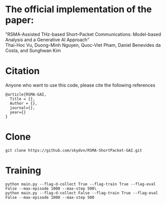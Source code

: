 # The official implementation of the paper: 
"RSMA-Assisted THz-based Short-Packet Communications: Model-based Analysis and a Generative AI Approach" \
Thai-Hoc Vu, Duong-Minh Nguyen, Quoc-Viet Pham, Daniel Benevides da Costa, and Sunghwan Kim

# Citation
Anyone who want to use this code, please cite the following references
```
@article{RSMA-GAI,
  Title = {},
  Author = {},
  journal={},
  year={}
}
```

# Clone
```
git clone https://github.com/skydvn/RSMA-ShortPacket-GAI.git
```

# Training
```commandline
python main.py --flag-d-collect True --flag-train True --flag-eval False --max-episode 1000 --max-step 500\
python main.py --flag-d-collect False --flag-train True --flag-eval False --max-episode 1000 --max-step 500
```
